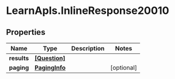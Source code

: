 # LearnApIs.InlineResponse20010

## Properties
Name | Type | Description | Notes
------------ | ------------- | ------------- | -------------
**results** | [**[Question]**](Question.md) |  | 
**paging** | [**PagingInfo**](PagingInfo.md) |  | [optional] 
